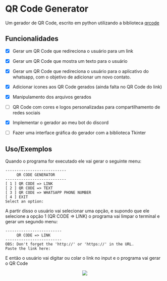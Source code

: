 
# QR Code Generator

Um gerador de QR Code, escrito em python utilizando a biblioteca [qrcode](https://pypi.org/project/qrcode/)


## Funcionalidades

- [X]  Gerar um QR Code que redireciona o usuário para um link
- [X]  Gerar um QR Code que mostra um texto para o usuário
- [X]  Gerar um     QR Code que redireciona o usuário para o aplicativo do whatsapp, com o objetivo de adicionar um novo contato.
- [X]  Adicionar icones aos QR Code gerados (ainda falta no QR Code do link)
- [X]  Manipulamento dos arquivos gerados
- [ ]  QR Code com cores e logos personalizadas para compartilhamento de redes sociais
- [X]  Implementar o gerador ao meu bot do discord
- [ ]  Fazer uma interface gráfica do gerador com a biblioteca Tkinter


## Uso/Exemplos

Quando o programa for executado ele vai gerar o seguinte menu:

```
---------------------------
     QR CODE GENERATOR
---------------------------
[ 1 ] QR CODE => LINK
[ 2 ] QR CODE => TEXT
[ 3 ] QR CODE => WHATSAPP PHONE NUMBER
[ 4 ] EXIT
Select an option:
```
A partir disso o usuário vai selecionar uma opção, e supondo que ele selecione a opção 1 (QR CODE => LINK) o programa vai limpar o terminal e gerar um segundo menu:
```
-------------------------
     QR CODE => LINK     
-------------------------
OBS: Don't forget the 'http://' or 'https://' in the URL.
Paste the link here:
```
E então o usuário vai digitar ou colar o link no input e o programa vai gerar o QR Code
<br>
<p align="center">
     <img src="https://i.postimg.cc/JnBVmq6V/QRcode-Link.png)](https://postimg.cc/jwKk4zYZ" />
</p>


